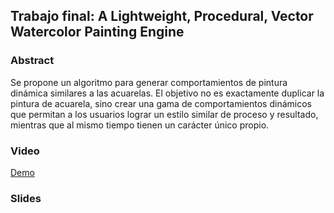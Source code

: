 ## Trabajo final: A Lightweight, Procedural, Vector Watercolor Painting Engine

### Abstract

Se propone un algoritmo para generar comportamientos de pintura dinámica similares a las acuarelas. El objetivo no es exactamente duplicar la pintura de acuarela, sino crear una gama de comportamientos dinámicos que permitan a los usuarios lograr un estilo similar de proceso y resultado, mientras que al mismo tiempo tienen un carácter único propio.

### Video
[Demo](https://www.youtube.com/watch?v=OwOpUuMjpxk)

### Slides
